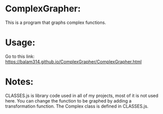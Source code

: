 # ComplexGrapher:
This is a program that graphs complex functions.

# Usage:
Go to this link: https://balam314.github.io/ComplexGrapher/ComplexGrapher.html

# Notes:
CLASSES.js is library code used in all of my projects, most of it is not used here.
You can change the function to be graphed by adding a transformation function.
The Complex class is defined in CLASSES.js.
